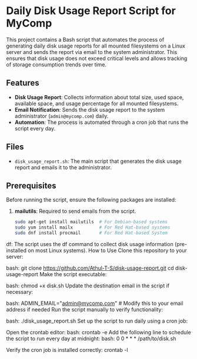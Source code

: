 # Daily Disk Usage Report Script for MyComp

This project contains a Bash script that automates the process of generating daily disk usage reports for all mounted filesystems on a Linux server and sends the report via email to the system administrator. This ensures that disk usage does not exceed critical levels and allows tracking of storage consumption trends over time.

## Features

- **Disk Usage Report**: Collects information about total size, used space, available space, and usage percentage for all mounted filesystems.
- **Email Notification**: Sends the disk usage report to the system administrator (`admin@mycomp.com`) daily.
- **Automation**: The process is automated through a cron job that runs the script every day.

## Files

- `disk_usage_report.sh`: The main script that generates the disk usage report and emails it to the administrator.

## Prerequisites

Before running the script, ensure the following packages are installed:

1. **mailutils**: Required to send emails from the script.
   ```bash
   sudo apt-get install mailutils  # For Debian-based systems
   sudo yum install mailx          # For Red Hat-based systems
   sudo dnf install procmail       # For Red Hat-based System
df: The script uses the df command to collect disk usage information (pre-installed on most Linux systems).
How to Use
Clone this repository to your server:

bash:
git clone https://github.com/Athul-T-S/disk-usage-report.git
cd disk-usage-report
Make the script executable:

bash:
chmod +x disk.sh
Update the destination email in the script if necessary:

bash:
ADMIN_EMAIL="admin@mycomp.com"  # Modify this to your email address if needed
Run the script manually to verify functionality:

bash:
./disk_usage_report.sh
Set up the script to run daily using a cron job:

Open the crontab editor:
bash:
crontab -e
Add the following line to schedule the script to run every day at midnight:
bash:
0 0 * * * /path/to/disk.sh

Verify the cron job is installed correctly:
crontab -l
